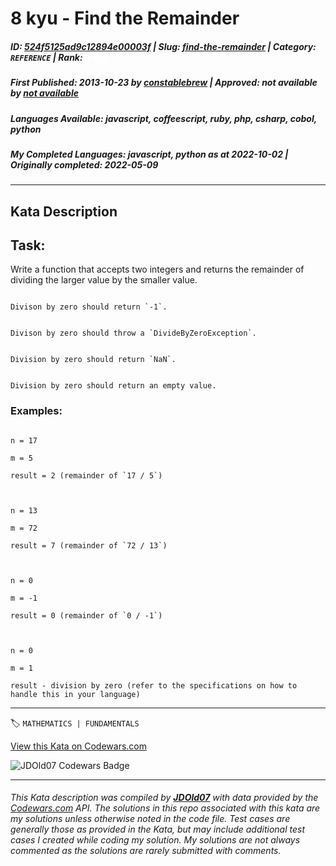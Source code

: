 # 8 kyu - Find the Remainder

##### **ID**: [524f5125ad9c12894e00003f](https://www.codewars.com/kata/524f5125ad9c12894e00003f) | **Slug**: [find-the-remainder](https://www.codewars.com/kata/524f5125ad9c12894e00003f) | **Category**: `REFERENCE` | **Rank**: <span style="color:white">8 kyu</span>

##### **First Published**: 2013-10-23 ***by*** [constablebrew](https://www.codewars.com/users/constablebrew) | **Approved**: *not available* ***by*** [*not available*](*https://www.codewars.com*)

##### **Languages Available**: javascript, coffeescript, ruby, php, csharp, cobol, python

##### **My Completed Languages**: javascript, python ***as at*** 2022-10-02 | **Originally completed**: 2022-05-09

---

## Kata Description


## Task:



Write a function that accepts two integers and returns the remainder of dividing the larger value by the smaller value.



```if:cobol

Divison by zero should return `-1`. 

```



```if:csharp

Divison by zero should throw a `DivideByZeroException`. 

```



```if:coffeescript,javascript

Division by zero should return `NaN`.

```



```if:php,python,ruby

Division by zero should return an empty value.

```



### Examples:



```

n = 17

m = 5

result = 2 (remainder of `17 / 5`)



n = 13

m = 72

result = 7 (remainder of `72 / 13`)



n = 0

m = -1

result = 0 (remainder of `0 / -1`)



n = 0

m = 1

result - division by zero (refer to the specifications on how to handle this in your language)

```

---


🏷 `MATHEMATICS | FUNDAMENTALS`


[View this Kata on Codewars.com](https://www.codewars.com/kata/524f5125ad9c12894e00003f)

![](https://www.codewars.com/users/jdold07/badges/large "JDOld07 Codewars Badge")

---

###### *This Kata description was compiled by [**JDOld07**](https://tpstech.dev) with data provided by the [Codewars.com](https://www.codewars.com) API.  The solutions in this repo associated with this kata are my solutions unless otherwise noted in the code file.  Test cases are generally those as provided in the Kata, but may include additional test cases I created while coding my solution.  My solutions are not always commented as the solutions are rarely submitted with comments.*

